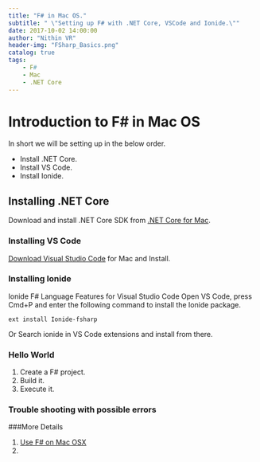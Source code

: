 ```yaml
---
title: "F# in Mac OS."
subtitle: " \"Setting up F# with .NET Core, VSCode and Ionide.\""
date: 2017-10-02 14:00:00
author: "Nithin VR"
header-img: "FSharp_Basics.png"
catalog: true
tags:
    - F#
    - Mac
    - .NET Core
---
```

# Introduction to F# in Mac OS
In short we will be setting up in the below order.
- Install .NET Core.
- Install VS Code.
- Install Ionide.
## Installing .NET Core
Download and install .NET Core SDK from [.NET Core for Mac](https://www.microsoft.com/net/core#macos). 
### Installing VS Code
[Download Visual Studio Code](https://code.visualstudio.com) for Mac and Install.
### Installing Ionide
Ionide F# Language Features for Visual Studio Code
Open VS Code, press Cmd+P and enter the following command to install the Ionide package.
```
ext install Ionide-fsharp
```
Or
Search ionide in VS Code extensions and install from there.
### Hello World
1) Create a F# project.
2) Build it.
3) Execute it.

### Trouble shooting with possible errors

###More Details
1) [Use F# on Mac OSX](http://fsharp.org/use/mac/)
2) []()